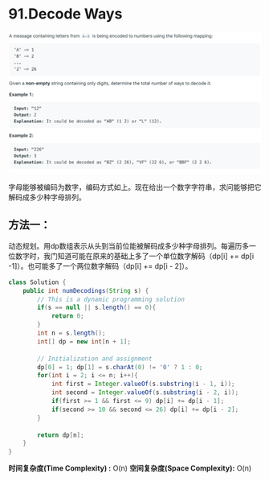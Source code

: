 # 91.Decode Ways

![](.gitbook/assets/image%20%2872%29.png)

字母能够被编码为数字，编码方式如上。现在给出一个数字字符串，求问能够把它解码成多少种字母排列。

## 方法一：

动态规划。用dp数组表示从头到当前位能被解码成多少种字母排列。每遍历多一位数字时，我门知道可能在原来的基础上多了一个单位数字解码（dp\[i\] += dp\[i -1\]）。也可能多了一个两位数字解码（dp\[i\] += dp\[i - 2\]）。

```java
class Solution {
    public int numDecodings(String s) {
        // This is a dynamic programming solution
        if(s == null || s.length() == 0){
            return 0;
        }
        int n = s.length();
        int[] dp = new int[n + 1];
        
        // Initialization and assignment
        dp[0] = 1; dp[1] = s.charAt(0) != '0' ? 1 : 0;
        for(int i = 2; i <= n; i++){
            int first = Integer.valueOf(s.substring(i - 1, i));
            int second = Integer.valueOf(s.substring(i - 2, i));
            if(first >= 1 && first <= 9) dp[i] += dp[i - 1];
            if(second >= 10 && second <= 26) dp[i] += dp[i - 2];
        }
        
        return dp[n];
    }
}
```

**时间复杂度\(Time Complexity\) :** O\(n\)          **空间复杂度\(Space Complexity\):** O\(n\)

